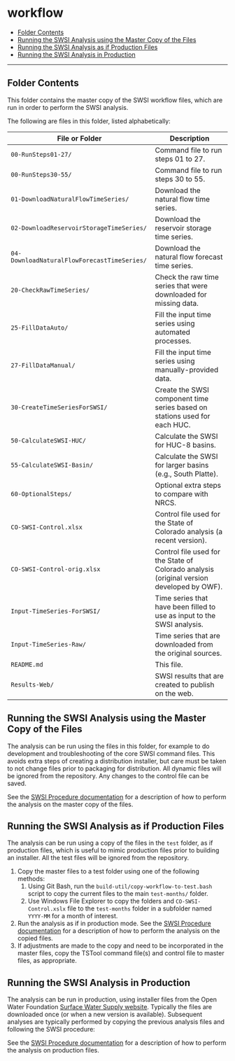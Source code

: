 # workflow #

* [Folder Contents](#folder-contents)
* [Running the SWSI Analysis using the Master Copy of the Files](#running-the-swsi-analysis-using-the-master-copy-of-the-Files)
* [Running the SWSI Analysis as if Production Files](#running-the-swsi-analysis-as-if-production-files)
* [Running the SWSI Analysis in Production](#running-the-swsi-analysis-in-production)

---------

## Folder Contents ##

This folder contains the master copy of the SWSI workflow files,
which are run in order to perform the SWSI analysis.

The following are files in this folder, listed alphabetically:

| **File or Folder** | **Description** |
| -- | -- |
| `00-RunSteps01-27/` | Command file to run steps 01 to 27. |
| `00-RunSteps30-55/` | Command file to run steps 30 to 55. |
| `01-DownloadNaturalFlowTimeSeries/` | Download the natural flow time series. |
| `02-DownloadReservoirStorageTimeSeries/` | Download the reservoir storage time series. |
| `04-DownloadNaturalFlowForecastTimeSeries/` | Download the natural flow forecast time series. |
| `20-CheckRawTimeSeries/` | Check the raw time series that were downloaded for missing data. |
| `25-FillDataAuto/` | Fill the input time series using automated processes. |
| `27-FillDataManual/` | Fill the input time series using manually-provided data. |
| `30-CreateTimeSeriesForSWSI/` | Create the SWSI component time series based on stations used for each HUC. |
| `50-CalculateSWSI-HUC/` | Calculate the SWSI for HUC-8 basins. |
| `55-CalculateSWSI-Basin/` | Calculate the SWSI for larger basins (e.g., South Platte). |
| `60-OptionalSteps/` | Optional extra steps to compare with NRCS. |
| `CO-SWSI-Control.xlsx` | Control file used for the State of Colorado analysis (a recent version). |
| `CO-SWSI-Control-orig.xlsx` | Control file used for the State of Colorado analysis (original version developed by OWF). |
| `Input-TimeSeries-ForSWSI/` | Time series that have been filled to use as input to the SWSI analysis. |
| `Input-TimeSeries-Raw/` | Time series that are downloaded from the original sources. |
| `README.md` | This file. |
| `Results-Web/` | SWSI results that are created to publish on the web. |

## Running the SWSI Analysis using the Master Copy of the Files ##

The analysis can be run using the files in this folder,
for example to do development and troubleshooting of the core SWSI command files.
This avoids extra steps of creating a distribution installer,
but care must be taken to not change files prior to packaging for distribution.
All dynamic files will be ignored from the repository.
Any changes to the control file can be saved.

See the [SWSI Procedure documentation](https://models.openwaterfoundation.org/surface-water-supply-index/latest/doc-user/co-procedure/co-procedure/)
for a description of how to perform the analysis on the master copy of the files.

## Running the SWSI Analysis as if Production Files ##

The analysis can be run using a copy of the files in the `test` folder, as if production files,
which is useful to mimic production files prior to building an installer.
All the test files will be ignored from the repository.

1.  Copy the master files to a test folder using one of the following methods:
    1.  Using Git Bash, run the `build-util/copy-workflow-to-test.bash` script to copy the current files
        to the main `test-months/` folder.
    2.  Use Windows File Explorer to copy the folders and `CO-SWSI-Control.xslx` file to
        the `test-months` folder in a subfolder named `YYYY-MM` for a month of interest.
2.  Run the analysis as if in production mode.
    See the [SWSI Procedure documentation](https://models.openwaterfoundation.org/surface-water-supply-index/latest/doc-user/co-procedure/co-procedure/)
    for a description of how to perform the analysis on the copied files.
3.  If adjustments are made to the copy and need to be incorporated in the master files,
    copy the TSTool command file(s) and control file to master files, as appropriate.

## Running the SWSI Analysis in Production ##

The analysis can be run in production, using installer files from the Open Water Foundation
[Surface Water Supply website](https://models.openwaterfoundation.org/surface-water-supply-index/).
Typically the files are downloaded once (or when a new version is available).
Subsequent analyses are typically performed by copying the previous analysis files
and following the SWSI procedure:

See the [SWSI Procedure documentation](https://models.openwaterfoundation.org/surface-water-supply-index/latest/doc-user/co-procedure/co-procedure/)
for a description of how to perform the analysis on production files.

